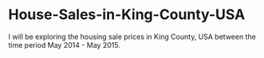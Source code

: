 # House-Sales-in-King-County-USA
I will be exploring the housing sale prices in King County, USA between the time period May 2014 - May 2015.
